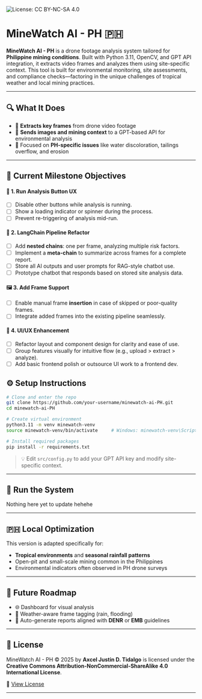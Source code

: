 ![License: CC BY-NC-SA 4.0](https://img.shields.io/badge/License-CC%20BY--NC--SA%204.0-lightgrey.svg)

# MineWatch AI - PH 🇵🇭

**MineWatch AI - PH** is a drone footage analysis system tailored for **Philippine mining conditions**. Built with Python 3.11, OpenCV, and GPT API integration, it extracts video frames and analyzes them using site-specific context. This tool is built for environmental monitoring, site assessments, and compliance checks—factoring in the unique challenges of tropical weather and local mining practices.

---

## 🔍 What It Does

- 🎥 **Extracts key frames** from drone video footage  
- 🤖 **Sends images and mining context** to a GPT-based API for environmental analysis  
- 📌 Focused on **PH-specific issues** like water discoloration, tailings overflow, and erosion

---

## 🎯 Current Milestone Objectives

#### 🔧 1. Run Analysis Button UX
- [ ] Disable other buttons while analysis is running.
- [ ] Show a loading indicator or spinner during the process.
- [ ] Prevent re-triggering of analysis mid-run.

#### 🧠 2. LangChain Pipeline Refactor
- [ ] Add **nested chains**: one per frame, analyzing multiple risk factors.
- [ ] Implement a **meta-chain** to summarize across frames for a complete report.
- [ ] Store all AI outputs and user prompts for RAG-style chatbot use.
- [ ] Prototype chatbot that responds based on stored site analysis data.

#### 🖼️ 3. Add Frame Support
- [ ] Enable manual frame **insertion** in case of skipped or poor-quality frames.
- [ ] Integrate added frames into the existing pipeline seamlessly.

#### 🎨 4. UI/UX Enhancement
- [ ] Refactor layout and component design for clarity and ease of use.
- [ ] Group features visually for intuitive flow (e.g., upload > extract > analyze).
- [ ] Add basic frontend polish or outsource UI work to a frontend dev.

## ⚙️ Setup Instructions

```bash
# Clone and enter the repo
git clone https://github.com/your-username/minewatch-ai-PH.git
cd minewatch-ai-PH

# Create virtual environment
python3.11 -m venv minewatch-venv
source minewatch-venv/bin/activate     # Windows: minewatch-venv\Scripts\activate

# Install required packages
pip install -r requirements.txt
```

> 💡 Edit `src/config.py` to add your GPT API key and modify site-specific context.

---

## 🚀 Run the System
Nothing here yet to update hehehe

---

## 🇵🇭 Local Optimization

This version is adapted specifically for:
- **Tropical environments** and **seasonal rainfall patterns**
- Open-pit and small-scale mining common in the Philippines
- Environmental indicators often observed in PH drone surveys

---

## 🔮 Future Roadmap

- 🌐 Dashboard for visual analysis
- 📡 Weather-aware frame tagging (rain, flooding)
- 📑 Auto-generate reports aligned with **DENR** or **EMB** guidelines

---

## 📜 License

MineWatch AI - PH © 2025 by **Axcel Justin D. Tidalgo** is licensed under the  
**Creative Commons Attribution-NonCommercial-ShareAlike 4.0 International License**.

🔗 [View License](https://creativecommons.org/licenses/by-nc-sa/4.0/)

---
